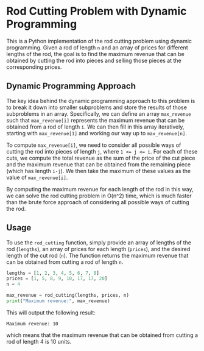# Rod Cutting Problem with Dynamic Programming

This is a Python implementation of the rod cutting problem using dynamic programming. Given a rod of length `n` and an array of prices for different lengths of the rod, the goal is to find the maximum revenue that can be obtained by cutting the rod into pieces and selling those pieces at the corresponding prices.

## Dynamic Programming Approach

The key idea behind the dynamic programming approach to this problem is to break it down into smaller subproblems and store the results of those subproblems in an array. Specifically, we can define an array `max_revenue` such that `max_revenue[i]` represents the maximum revenue that can be obtained from a rod of length `i`. We can then fill in this array iteratively, starting with `max_revenue[1]` and working our way up to `max_revenue[n]`.

To compute `max_revenue[i]`, we need to consider all possible ways of cutting the rod into pieces of length `j`, where `1 <= j <= i`. For each of these cuts, we compute the total revenue as the sum of the price of the cut piece and the maximum revenue that can be obtained from the remaining piece (which has length `i-j`). We then take the maximum of these values as the value of `max_revenue[i]`.

By computing the maximum revenue for each length of the rod in this way, we can solve the rod cutting problem in O(n^2) time, which is much faster than the brute force approach of considering all possible ways of cutting the rod.

## Usage

To use the `rod_cutting` function, simply provide an array of lengths of the rod (`lengths`), an array of prices for each length (`prices`), and the desired length of the cut rod (`n`). The function returns the maximum revenue that can be obtained from cutting a rod of length `n`.

```python
lengths = [1, 2, 3, 4, 5, 6, 7, 8]
prices = [1, 5, 8, 9, 10, 17, 17, 20]
n = 4

max_revenue = rod_cutting(lengths, prices, n)
print("Maximum revenue:", max_revenue)
```

This will output the following result:

```
Maximum revenue: 10
```

which means that the maximum revenue that can be obtained from cutting a rod of length 4 is 10 units.